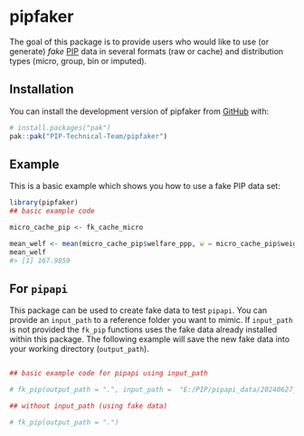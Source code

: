 
<!-- README.md is generated from README.Rmd. Please edit that file -->

# pipfaker

<!-- badges: start -->
<!-- badges: end -->

The goal of this package is to provide users who would like to use (or
generate) *fake* [PIP](https://pip.worldbank.org/) data in several
formats (raw or cache) and distribution types (micro, group, bin or
imputed).

## Installation

You can install the development version of pipfaker from
[GitHub](https://github.com/) with:

``` r
# install.packages("pak")
pak::pak("PIP-Technical-Team/pipfaker")
```

## Example

This is a basic example which shows you how to use a fake PIP data set:

``` r
library(pipfaker)
## basic example code

micro_cache_pip <- fk_cache_micro

mean_welf <- mean(micro_cache_pip$welfare_ppp, w = micro_cache_pip$weight)
mean_welf
#> [1] 167.9859
```

## For `pipapi`

This package can be used to create fake data to test `pipapi`. You can
provide an `input_path` to a reference folder you want to mimic. If
`input_path` is not provided the `fk_pip` functions uses the fake data
already installed within this package. The following example will save
the new fake data into your working directory (`output_path`).

``` r

## basic example code for pipapi using input_path

# fk_pip(output_path = ".", input_path =  "E:/PIP/pipapi_data/20240627_2017_01_02_PROD")

## without input_path (using fake data)

# fk_pip(output_path = ".")
```
